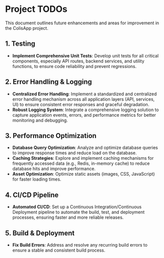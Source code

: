 # Project TODOs

This document outlines future enhancements and areas for improvement in the ColisApp project.

## 1. Testing

- **Implement Comprehensive Unit Tests**: Develop unit tests for all critical components, especially API routes, backend services, and utility functions, to ensure code reliability and prevent regressions.

## 2. Error Handling & Logging

- **Centralized Error Handling**: Implement a standardized and centralized error handling mechanism across all application layers (API, services, UI) to ensure consistent error responses and graceful degradation.
- **Robust Logging System**: Integrate a comprehensive logging solution to capture application events, errors, and performance metrics for better monitoring and debugging.

## 3. Performance Optimization

- **Database Query Optimization**: Analyze and optimize database queries to improve response times and reduce load on the database.
- **Caching Strategies**: Explore and implement caching mechanisms for frequently accessed data (e.g., Redis, in-memory cache) to reduce database hits and improve performance.
- **Asset Optimization**: Optimize static assets (images, CSS, JavaScript) for faster loading times.

## 4. CI/CD Pipeline

- **Automated CI/CD**: Set up a Continuous Integration/Continuous Deployment pipeline to automate the build, test, and deployment processes, ensuring faster and more reliable releases.

## 5. Build & Deployment

- **Fix Build Errors**: Address and resolve any recurring build errors to ensure a stable and consistent build process.
